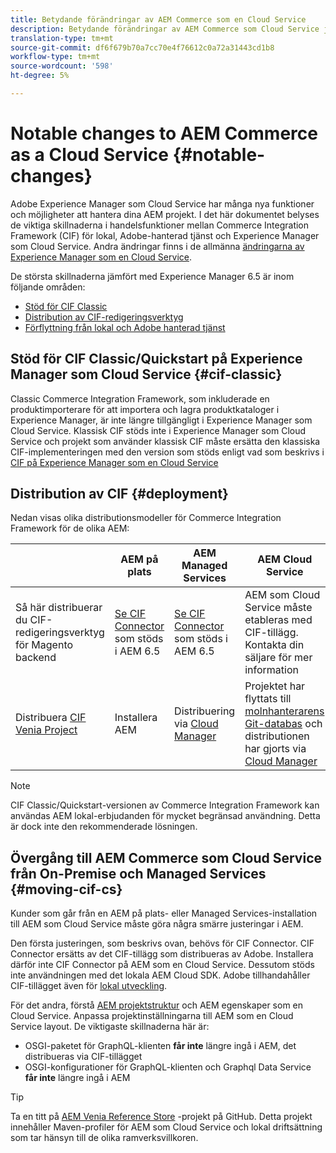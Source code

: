 ```yaml
---
title: Betydande förändringar av AEM Commerce som en Cloud Service
description: Betydande förändringar av AEM Commerce som Cloud Service jämfört med Adobe Experience Manager 6.5.
translation-type: tm+mt
source-git-commit: df6f679b70a7cc70e4f76612c0a72a31443cd1b8
workflow-type: tm+mt
source-wordcount: '598'
ht-degree: 5%

---
```



# Notable changes to AEM Commerce as a Cloud Service {#notable-changes}

Adobe Experience Manager som Cloud Service har många nya funktioner och möjligheter att hantera dina AEM projekt. I det här dokumentet belyses de viktiga skillnaderna i handelsfunktioner mellan Commerce Integration Framework (CIF) för lokal, Adobe-hanterad tjänst och Experience Manager som Cloud Service. Andra ändringar finns i de allmänna [ändringarna av Experience Manager som en Cloud Service](/help/release-notes/aem-cloud-changes.md).

De största skillnaderna jämfört med Experience Manager 6.5 är inom följande områden:
* [Stöd för CIF Classic](#cif-classic)
* [Distribution av CIF-redigeringsverktyg](#cif-tools)
* [Förflyttning från lokal och Adobe hanterad tjänst](#moving-cif-cs)

## Stöd för CIF Classic/Quickstart på Experience Manager som Cloud Service {#cif-classic}

Classic Commerce Integration Framework, som inkluderade en produktimporterare för att importera och lagra produktkataloger i Experience Manager, är inte längre tillgängligt i Experience Manager som Cloud Service. Klassisk CIF stöds inte i Experience Manager som Cloud Service och projekt som använder klassisk CIF måste ersätta den klassiska CIF-implementeringen med den version som stöds enligt vad som beskrivs i [CIF på Experience Manager som en Cloud Service](https://git.corp.adobe.com/AdobeDocs/experience-manager-cloud-service.en/blob/cif/help/commerce-cloud/architecture.md)

## Distribution av CIF {#deployment}

Nedan visas olika distributionsmodeller för Commerce Integration Framework för de olika AEM:

|  | AEM på plats | AEM Managed Services | AEM Cloud Service |
|-------------     |-----------|-----------|-----------|
| Så här distribuerar du CIF-redigeringsverktyg för Magento backend | [Se CIF Connector](https://github.com/adobe/commerce-cif-connector/blob/master/README.md) som stöds i AEM 6.5 | [Se CIF Connector](https://github.com/adobe/commerce-cif-connector/blob/master/README.md) som stöds i AEM 6.5 | AEM som Cloud Service måste etableras med CIF-tillägg. Kontakta din säljare för mer information |
| Distribuera [CIF Venia Project](https://github.com/adobe/aem-cif-guides-venia) | Installera AEM | Distribuering via [Cloud Manager](https://docs.adobe.com/content/help/en/experience-manager-cloud-manager/using/introduction-to-cloud-manager.html) | Projektet har flyttats till [molnhanterarens Git-databas](https://docs.adobe.com/content/help/en/experience-manager-cloud-service/implementing/managing-code/integrating-with-git.html) och distributionen har gjorts via [Cloud Manager](https://docs.adobe.com/content/help/en/experience-manager-cloud-service/implementing/deploying/overview.html) |

>[!Note]
>
>CIF Classic/Quickstart-versionen av Commerce Integration Framework kan användas AEM lokal-erbjudanden för mycket begränsad användning. Detta är dock inte den rekommenderade lösningen.

## Övergång till AEM Commerce som Cloud Service från On-Premise och Managed Services {#moving-cif-cs}

Kunder som går från en AEM på plats- eller Managed Services-installation till AEM som Cloud Service måste göra några smärre justeringar i AEM.

Den första justeringen, som beskrivs ovan, behövs för CIF Connector. CIF Connector ersätts av det CIF-tillägg som distribueras av Adobe. Installera därför inte CIF Connector på AEM som en Cloud Service. Dessutom stöds inte användningen med det lokala AEM Cloud SDK. Adobe tillhandahåller CIF-tillägget även för [lokal utveckling](develop.md).

För det andra, förstå [AEM projektstruktur](https://docs.adobe.com/content/help/en/experience-manager-cloud-service/implementing/developing/aem-project-content-package-structure.html) och AEM egenskaper som en Cloud Service. Anpassa projektinställningarna till AEM som en Cloud Service layout.
De viktigaste skillnaderna här är:

* OSGI-paketet för GraphQL-klienten **får inte** längre ingå i AEM, det distribueras via CIF-tillägget
* OSGI-konfigurationer för GraphQL-klienten och Graphql Data Service **får inte** längre ingå i AEM

>[!Tip]
>
>Ta en titt på [AEM Venia Reference Store](https://github.com/adobe/aem-cif-guides-venia) -projekt på GitHub. Detta projekt innehåller Maven-profiler för AEM som Cloud Service och lokal driftsättning som tar hänsyn till de olika ramverksvillkoren.
